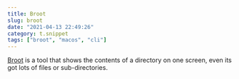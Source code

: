 ```yaml
---
title: Broot
slug: broot
date: "2021-04-13 22:49:26"
category: t.snippet
tags: ["broot", "macos", "cli"]
---
```


[Broot](https://dystroy.org/broot/) is a tool that shows the contents of a directory on one screen, even its got lots of files or sub-directories.
